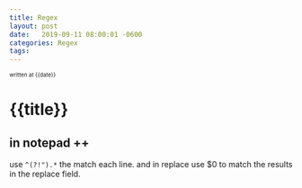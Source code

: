 ```yaml
---
title: Regex
layout: post
date:   2019-09-11 08:00:01 -0600
categories: Regex
tags: 
---
```

<sup><sup>written at {{date}} </sup></sup>

# {{title}}  

## in notepad ++

use `^(?!").*` the match each line. and in replace use $0 to match the results in the replace field.


